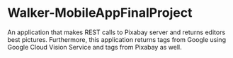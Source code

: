 # Walker-MobileAppFinalProject
An application that makes REST calls to Pixabay server and returns editors best pictures. Furthermore, this application returns tags from Google using Google Cloud Vision Service and tags from Pixabay as well.
